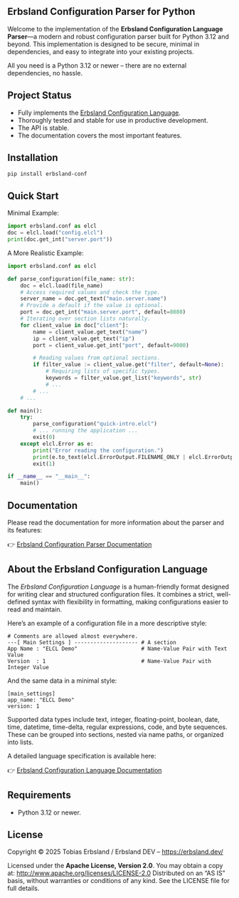 
## Erbsland Configuration Parser for Python

Welcome to the implementation of the **Erbsland Configuration Language Parser**—a modern and robust configuration parser built for Python 3.12 and beyond. This implementation is designed to be secure, minimal in dependencies, and easy to integrate into your existing projects.

All you need is a Python 3.12 or newer – there are no external dependencies, no hassle.

## Project Status

- Fully implements the [Erbsland Configuration Language](https://erbsland-dev.github.io/erbsland-lang-config-doc/).
- Thoroughly tested and stable for use in productive development.
- The API is stable.
- The documentation covers the most important features.

## Installation

```shell
pip install erbsland-conf
```

## Quick Start

Minimal Example:
```python
import erbsland.conf as elcl
doc = elcl.load("config.elcl")
print(doc.get_int("server.port"))
```

A More Realistic Example:
```python
import erbsland.conf as elcl

def parse_configuration(file_name: str):
    doc = elcl.load(file_name)
    # Access required values and check the type.
    server_name = doc.get_text("main.server.name")
    # Provide a default if the value is optional.
    port = doc.get_int("main.server.port", default=8080)
    # Iterating over section lists naturally.
    for client_value in doc["client"]:
        name = client_value.get_text("name")
        ip = client_value.get_text("ip")
        port = client_value.get_int("port", default=9000)

        # Reading values from optional sections.
        if filter_value := client_value.get("filter", default=None):
            # Requiring lists of specific types.
            keywords = filter_value.get_list("keywords", str)
            # ...
        # ...
    # ...

def main():
    try:
        parse_configuration("quick-intro.elcl")
        # ... running the application ...
        exit(0)
    except elcl.Error as e:
        print("Error reading the configuration.")
        print(e.to_text(elcl.ErrorOutput.FILENAME_ONLY | elcl.ErrorOutput.USE_LINES))
        exit(1)

if __name__ == "__main__":
    main()
```

## Documentation

Please read the documentation for more information about the parser and its features:

👉 [Erbsland Configuration Parser Documentation](https://config-py.erbsland.dev)

## About the Erbsland Configuration Language

The *Erbsland Configuration Language* is a human-friendly format designed for writing clear and structured configuration files. It combines a strict, well-defined syntax with flexibility in formatting, making configurations easier to read and maintain.

Here’s an example of a configuration file in a more descriptive style:

```text
# Comments are allowed almost everywhere.
---[ Main Settings ] -------------------- # A section 
App Name : "ELCL Demo"                    # Name-Value Pair with Text Value
Version  : 1                              # Name-Value Pair with Integer Value
```

And the same data in a minimal style:

```text
[main_settings] 
app_name: "ELCL Demo"
version: 1
```

Supported data types include text, integer, floating-point, boolean, date, time, datetime, time-delta, regular expressions, code, and byte sequences. These can be grouped into sections, nested via name paths, or organized into lists.

A detailed language specification is available here:

👉 [Erbsland Configuration Language Documentation](https://config-lang.erbsland.dev)

## Requirements

- Python 3.12 or newer.

## License

Copyright © 2025 Tobias Erbsland / Erbsland DEV – https://erbsland.dev/

Licensed under the **Apache License, Version 2.0**.
You may obtain a copy at: http://www.apache.org/licenses/LICENSE-2.0
Distributed on an “AS IS” basis, without warranties or conditions of any kind. See the LICENSE file for full details.

